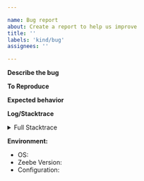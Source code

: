```yaml
---

name: Bug report
about: Create a report to help us improve
title: ''
labels: 'kind/bug'
assignees: ''

---
```


**Describe the bug**

<!-- A clear and concise description of what the bug is.
For existing Camunda Customers,
please also use our [Support Channels](https://camunda.com/services/support/) to
get priority assistance -->

**To Reproduce**

<!--
Steps to reproduce the behavior

If possible add a minimal reproducer code sample
- when using the Java client: https://github.com/zeebe-io/zeebe-test-template-java

-->

**Expected behavior**

<!-- A clear and concise description of what you expected to happen. -->

**Log/Stacktrace**

<!-- If possible add the full stacktrace or Zeebe log which contains the issue. -->

<details><summary>Full Stacktrace</summary>
 <p>

```
<STACKTRACE>
```

</p>
</details>

**Environment:**
- OS: <!-- [e.g. Linux] -->
- Zeebe Version: <!-- [e.g. 0.20.0] -->
- Configuration: <!-- [e.g. exporters etc.] -->
